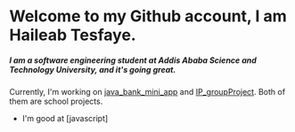 # Welcome to my Github account, I am Haileab Tesfaye.
##### I am a software engineering student at Addis Ababa Science and Technology University, and it's going great.

Currently, I'm working on [java_bank_mini_app](https://github.com/HaileabT/java_bank_mini_app.git) and [IP_groupProject](https://github.com/HaileabT/IP_groupProject.git). Both of them are school projects.

- I'm good at
  [javascript]
<!--
**HaileabT/HaileabT** is a ✨ _special_ ✨ repository because its `README.md` (this file) appears on your GitHub profile.

Here are some ideas to get you started:

- 🔭 I’m currently working on ...
- 🌱 I’m currently learning ...
- 👯 I’m looking to collaborate on ...
- 🤔 I’m looking for help with ...
- 💬 Ask me about ...
- 📫 How to reach me: ...
- 😄 Pronouns: ...
- ⚡ Fun fact: ...
-->
